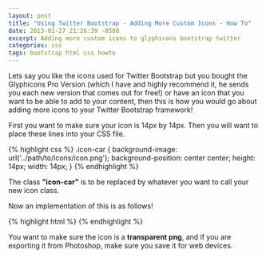 ```yaml
---
layout: post
title: "Using Twitter Bootstrap - Adding More Custom Icons - How To"
date: 2013-01-27 21:26:39 -0500
excerpt: Adding more custom icons to glyphicons bootstrap twitter
categories: css
tags: bootstrap html css howto
---
```

Lets say you like the icons used for Twitter Bootstrap but you bought the Glyphicons Pro Version (which I have and highly recommend it, he sends you each new version that comes out for free!) or have an icon that you want to be able to add to your content, then this is how you would go about adding more icons to your Twitter Bootstrap framework!  

First you want to make sure your icon is 14px by 14px. Then you will want to place these lines into your CSS file.  

{% highlight css %}
.icon-car {
  background-image: url('../path/to/icons/icon.png');
  background-position: center center;
  height: 14px;
  width: 14px;
}
{% endhighlight %}

The class **"icon-car"** is to be replaced by whatever you want to call your new icon class.  

Now an implementation of this is as follows!  

{% highlight html %}
<i class="icon icon-car"></i>
{% endhighlight %}

You want to make sure the icon is a **transparent png**, and if you are exporting it from Photoshop, make sure you save it for web devices.  
